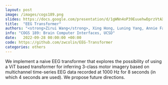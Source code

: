 ```yaml
---
layout: post
image: /images/cogs189.png
slides: https://docs.google.com/presentation/d/1gWNn4oP39EuuehwDprzVtAX38PpRgd7TR8WpTRARG3s/edit#slide=id.p
title:  "EEG Transformer"
authors: "<strong>Zirui Wang</strong>, Xing Hong, Luning Yang, Annie Fan, Yunyi Huang, Zixin Ma"
info: "COGS 189: Brain Computer Interfaces, UCSD"
date:   2022-09-28 00:00:00 +00:00
code: https://github.com/zwcolin/EEG-Transformer
categories: others
---
```

We implement a naive EEG transformer that explores the possibility of using a ViT based transformer for inferring 3-class motor imagery based on multichannel time-series EEG data recorded at 1000 Hz for 8 seconds (in which 4 seconds are used). We propose future directions.